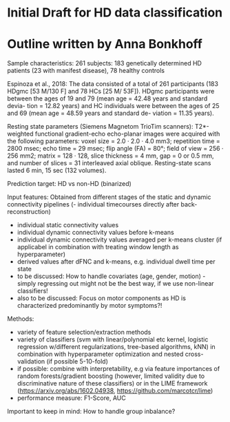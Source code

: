 # Initial Draft for HD data classification

# Outline written by Anna Bonkhoff

Sample characteristics: 261 subjects:
183 genetically determined HD patients (23 with manifest disease), 78 healthy controls

Espinoza et al., 2018: The data consisted of a total of 261 participants (183 HDgmc [53 M/130 F] and 78 HCs [25 M/ 53F]). HDgmc participants were between the ages of 19 and 79 (mean age = 42.48 years and standard devia- tion = 12.82 years) and HC individuals were between the ages of 25 and 69 (mean age = 48.59 years and standard de- viation = 11.35 years).

Resting state parameters (Siemens Magnetom TrioTim scanners): T2*-weighted functional gradient-echo echo-planar images were acquired with the following parameters: voxel size = 2.0 · 2.0 · 4.0 mm3; repetition time = 2800 msec; echo time = 29 msec; flip angle (FA) = 80°; field of view = 256 · 256 mm2; matrix = 128 · 128, slice thickness = 4 mm, gap = 0 or 0.5 mm, and number of slices = 31 interleaved axial oblique. Resting-state scans lasted 6 min, 15 sec (132 volumes).

Prediction target: HD vs non-HD (binarized)

Input features: Obtained from different stages of the static and dynamic connectivity pipelines
(- individual timecourses directly after back-reconstruction)
- individual static connectivity values
- individual dynamic connectivity values before k-means
- individual dynamic connectivity values averaged per k-means cluster (if applicabel in combination with treating window length as hyperparameter)
- derived values after dFNC and k-means, e.g. individual dwell time per state
- to be discussed: How to handle covariates (age, gender, motion) - simply regressing out might not be the best way, if we use non-linear classifiers!
- also to be discussed: Focus on motor components as HD is characterized predominantly by motor symptoms?!

Methods:
- variety of feature selection/extraction methods
- variety of classifiers (svm with linear/polynomial etc kernel, logistic regression w/different regularizations, tree-based algorithms, kNN) in combination with hyperparameter optimization and nested cross-validation (if possible 5-10-fold)
- if possible: combine with interpretability, e.g via feature importances of random forests/gradient boosting (however, limited validity due to discriminative nature of these classifiers) or in the LIME framework (https://arxiv.org/abs/1602.04938, https://github.com/marcotcr/lime)
- performance measure: F1-Score, AUC

Important to keep in mind: How to handle group inbalance?

